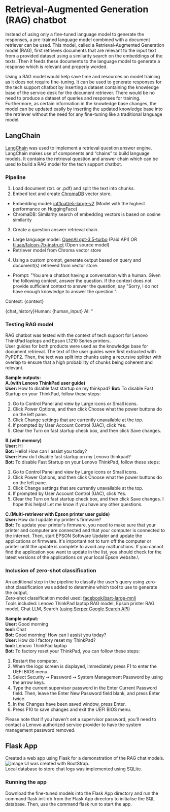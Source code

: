 # Retrieval-Augmented Generation (RAG) chatbot
Instead of using only a fine-tuned language model to generate the responses, a pre-trained language model combined with a document retriever can be used. This model, called a Retrieval-Augmented Generation model (RAG), first retrieves documents that are relevant to the input text from a provided dataset using a similarity search on the embeddings of the texts. Then it feeds these documents to the language model to generate a response which is relevant and properly worded. 

Using a RAG model would help save time and resources on model training as it does not require fine-tuning. It can be used to generate responses for the tech support chatbot by inserting a dataset containing the knowledge base of the service desk for the document retriever. There would be no need to produce a dataset of queries and responses for training. Furthermore, as certain information in the knowledge base changes, the model can be updated easily by inserting the updated knowledge base into the retriever without the need for any fine-tuning like a traditional language model.

## LangChain
[LangChain](https://python.langchain.com) was used to implement a retrieval question answer engine. LangChain makes use of components and “chains” to build language models. It contains the retrieval question and answer chain which can be used to build a RAG model for the tech support chatbot. 

### Pipeline
1. Load document (txt. or .pdf) and split the text into chunks.
2. Embed text and create [ChromaDB](https://www.trychroma.com) vector store.
- Embedding model: [intfloat/e5-large-v2](https://huggingface.co/intfloat/e5-large-v2) (Model with the highest performance on HuggingFace)
- ChromaDB: Similarity search of embedding vectors is based on cosine similarity
3. Create a question answer retrieval chain.
- Large language model: [OpenAI gpt-3.5-turbo](https://platform.openai.com/) (Paid API) OR [tiiuae/falcon-7b-instruct](https://huggingface.co/tiiuae/falcon-7b-instruct) (Open source model)
- Retriever model from Chroma vector store
4. Using a custom prompt, generate output based on query and document(s) retrieved from vector store.
- Prompt: "You are a chatbot having a conversation with a human.
Given the following context, answer the question. If the context does not provide sufficient context to answer the question, say "Sorry, I do not have enough knowledge to answer the question.".

Context:
{context}

{chat_history}Human: {human_input}
AI: "

### Testing RAG model
RAG chatbot was tested with the context of tech support for Lenovo ThinkPad laptops and Epson L1210 Series printers.\
User guides for both products were used as the knowledge base for document retrieval. The text of the user guides were first extracted with PyPDF2. Then, the text was split into chunks using a recursive splitter with overlap to ensure that a high probability of chunks being coherent and relevant.

**Sample outputs:**\
**A.(with Lenovo ThinkPad user guide)**\
**User:** How to disable fast startup on my thinkpad?
**Bot:** To disable Fast Startup on your ThinkPad, follow these steps:

1. Go to Control Panel and view by Large icons or Small icons.
2. Click Power Options, and then click Choose what the power buttons do on the left pane.
3. Click Change settings that are currently unavailable at the top.
4. If prompted by User Account Control (UAC), click Yes.
5. Clear the Turn on fast startup check box, and then click Save changes.

**B.(with memory)**\
**User:** Hi\
**Bot:** Hello! How can I assist you today?\
**User:** How do I disable fast startup on my Lenovo thinkpad?\
**Bot:** To disable Fast Startup on your Lenovo ThinkPad, follow these steps:
1. Go to Control Panel and view by Large icons or Small icons.
2. Click Power Options, and then click Choose what the power buttons do on the left pane.
3. Click Change settings that are currently unavailable at the top.
4. If prompted by User Account Control (UAC), click Yes.
5. Clear the Turn on fast startup check box, and then click Save changes.
I hope this helps! Let me know if you have any other questions.

**C.(Multi-retriever with Epson printer user guide)**\
**User:** How do I update my printer's firmware?\
**Bot:** To update your printer's firmware, you need to make sure that your printer and computer are connected and that your computer is connected to the internet. Then, start EPSON Software Updater and update the applications or firmware. It's important not to turn off the computer or printer until the update is complete to avoid any malfunctions. If you cannot find the application you want to update in the list, you should check for the latest versions of the applications on your local Epson website.\

### Inclusion of zero-shot classification
An additional step in the pipeline to classify the user's query using zero-shot classification was added to determine which tool to use to generate the output.\
Zero-shot classification model used: [facebook/bart-large-mnli](https://huggingface.co/facebook/bart-large-mnli)\
Tools included: Lenovo ThinkPad laptop RAG model, Epson printer RAG model, Chat LLM, Search ([using Serper Google Search API](https://serper.dev/))

**Sample output:**\
**User:** Good morning\
**tool:** Chat\
**Bot:** Good morning! How can I assist you today?\
**User:** How do I factory reset my ThinkPad?\
**tool:** Lenovo ThinkPad laptop\
**Bot:** To factory reset your ThinkPad, you can follow these steps:
1. Restart the computer.
2. When the logo screen is displayed, immediately press F1 to enter the UEFI BIOS menu.
3. Select Security ➙ Password ➙ System Management Password by using the arrow keys.
4. Type the current supervisor password in the Enter Current Password field. Then, leave the Enter New Password field blank, and press Enter twice.
5. In the Changes have been saved window, press Enter.
6. Press F10 to save changes and exit the UEFI BIOS menu.

Please note that if you haven't set a supervisor password, you'll need to contact a Lenovo authorized service provider to have the system management password removed.

## Flask App
Created a web app using Flask for a demonstration of the RAG chat models.
![image](https://github.com/wwaihoe/RAG-chatbot/assets/91514179/4e0def7b-7915-4995-9e0d-234b6b6999d5)
UI was created with BootStrap.\
Local database to store chat logs was implemented using SQLite.

### Running the app
Download the fine-tuned models into the Flask App directory and run the command flask init-db from the Flask App directory to initialise the SQL database. Then, use the command flask run to start the app.
